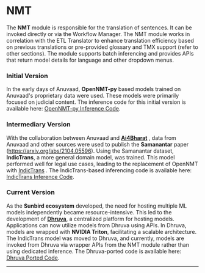 # NMT

The **NMT** module is responsible for the translation of sentences. It can be invoked directly or via the Workflow Manager. The NMT module works in correlation with the ETL Translator to enhance translation efficiency based on previous translations or pre-provided glossary and TMX support (refer to other sections). The module supports batch inferencing and provides APIs that return model details for language and other dropdown menus.

### Initial Version

In the early days of Anuvaad, **OpenNMT-py** based models trained on Anuvaad's proprietary data were used. These models were primarily focused on judicial content. The inference code for this initial version is available here: [OpenNMT-py Inference Code](https://github.com/project-anuvaad/anuvaad/tree/master/anuvaad-nmt-inference).

### Intermediary Version

With the collaboration between Anuvaad and [**Ai4Bharat**](https://ai4bharat.iitm.ac.in/) , data from Anuvaad and other sources were used to publish the **Samanantar** paper (https://arxiv.org/abs/2104.05596). Using the Samanantar dataset, **IndicTrans**, a more general domain model, was trained. This model performed well for legal use cases, leading to the replacement of OpenNMT with [IndicTrans](https://github.com/AI4Bharat/IndicTrans2) . The IndicTrans-based inferencing code is available here: [IndicTrans Inference Code](https://github.com/project-anuvaad/aaib4-inference/tree/main).

### Current Version

As the **Sunbird ecosystem** developed, the need for hosting multiple ML models independently became resource-intensive. This led to the development of [**Dhruva**](https://github.com/AI4Bharat/Dhruva-Platform), a centralized platform for hosting models. Applications can now utilize models from Dhruva using APIs. In Dhruva, models are wrapped with **NVIDIA Triton**, facilitating a scalable architecture. The IndicTrans model was moved to Dhruva, and currently, models are invoked from Dhruva via wrapper APIs from the NMT module rather than using dedicated inference. The Dhruva-ported code is available here: [Dhruva Ported Code](https://github.com/project-anuvaad/aaib4-inference/tree/main).

***
